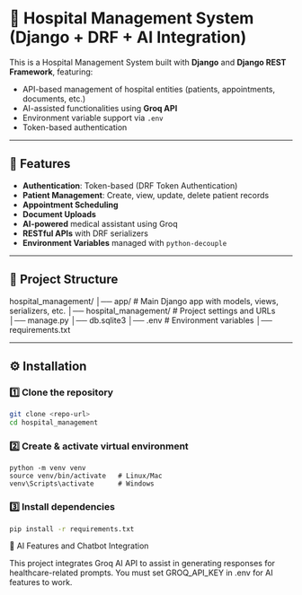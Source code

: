 # 🏥 Hospital Management System (Django + DRF + AI Integration)

This is a Hospital Management System built with **Django** and **Django REST Framework**, featuring:
- API-based management of hospital entities (patients, appointments, documents, etc.)
- AI-assisted functionalities using **Groq API**
- Environment variable support via `.env`
- Token-based authentication

---

## 🚀 Features
- **Authentication**: Token-based (DRF Token Authentication)
- **Patient Management**: Create, view, update, delete patient records
- **Appointment Scheduling**
- **Document Uploads**
- **AI-powered** medical assistant using Groq
- **RESTful APIs** with DRF serializers
- **Environment Variables** managed with `python-decouple`

---

## 📂 Project Structure
hospital_management/
│── app/ # Main Django app with models, views, serializers, etc.
│── hospital_management/ # Project settings and URLs
│── manage.py
│── db.sqlite3
│── .env # Environment variables
│── requirements.txt


---

## ⚙️ Installation

### 1️⃣ Clone the repository
```bash
git clone <repo-url>
cd hospital_management
```

### 2️⃣ Create & activate virtual environment
```
python -m venv venv
source venv/bin/activate   # Linux/Mac
venv\Scripts\activate      # Windows
```
### 3️⃣ Install dependencies
```bash
pip install -r requirements.txt

```

🧠 AI Features and Chatbot Integration

This project integrates Groq AI API to assist in generating responses for healthcare-related prompts.
You must set GROQ_API_KEY in .env for AI features to work.
